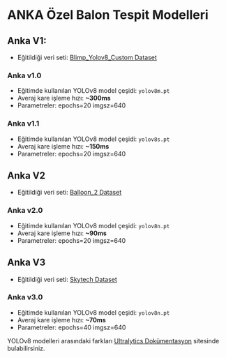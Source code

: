 # ANKA Özel Balon Tespit Modelleri

## Anka V1:
- Eğitildiği veri seti: [Blimp_Yolov8_Custom Dataset](https://universe.roboflow.com/prasku-mxsdv/blimp_yolo_v8_custom)

### Anka v1.0
- Eğitimde kullanılan YOLOv8 model çeşidi: `yolov8m.pt`
- Averaj kare işleme hızı: **~300ms**
- Parametreler: epochs=20 imgsz=640

### Anka v1.1
- Eğitimde kullanılan YOLOv8 model çeşidi: `yolov8s.pt`
- Averaj kare işleme hızı: **~150ms**
- Parametreler: epochs=20 imgsz=640

## Anka V2
- Eğitildiği veri seti: [Balloon_2 Dataset](https://universe.roboflow.com/balloon-mytgt/balloon2-wklvy)

### Anka v2.0
- Eğitimde kullanılan YOLOv8 model çeşidi: `yolov8n.pt`
- Averaj kare işleme hızı: **~90ms**
- Parametreler: epochs=20 imgsz=640

## Anka V3
- Eğitildiği veri seti: [Skytech Dataset](https://universe.roboflow.com/robot-arzfa/skytech)

### Anka v3.0
- Eğitimde kullanılan YOLOv8 model çeşidi: `yolov8n.pt`
- Averaj kare işleme hızı: **~70ms**
- Parametreler: epochs=40 imgsz=640

YOLOv8 modelleri arasındaki farkları [Ultralytics Dokümentasyon](https://docs.ultralytics.com/models/yolov8/#performance-metrics) sitesinde bulabilirsiniz.
